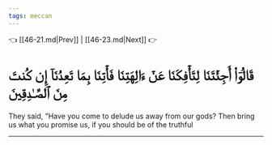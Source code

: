 ```yaml
---
tags: meccan
---
```


👈 [[46-21.md|Prev]] | [[46-23.md|Next]] 👉

# قَالُوٓاْ أَجِئۡتَنَا لِتَأۡفِكَنَا عَنۡ ءَالِهَتِنَا فَأۡتِنَا بِمَا تَعِدُنَآ إِن كُنتَ مِنَ ٱلصَّـٰدِقِينَ

They said, "Have you come to delude us away from our gods? Then bring us what you promise us, if you should be of the truthful

---

